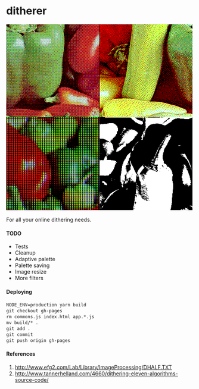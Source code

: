 # ditherer

![screenshot](screenshot.png)

For all your online dithering needs.

#### TODO

* Tests
* Cleanup
* Adaptive palette
* Palette saving
* Image resize
* More filters

#### Deploying

```
NODE_ENV=production yarn build
git checkout gh-pages
rm commons.js index.html app.*.js
mv build/* .
git add .
git commit
git push origin gh-pages
```

#### References

1. http://www.efg2.com/Lab/Library/ImageProcessing/DHALF.TXT
2. http://www.tannerhelland.com/4660/dithering-eleven-algorithms-source-code/
